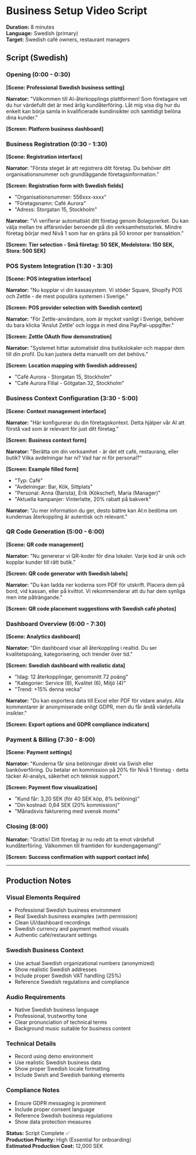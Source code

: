 # Business Setup Video Script
**Duration:** 8 minutes  
**Language:** Swedish (primary)  
**Target:** Swedish café owners, restaurant managers

## Script (Swedish)

### Opening (0:00 - 0:30)
**[Scene: Professional Swedish business setting]**

**Narrator:** "Välkommen till AI-återkopplings plattformen! Som företagare vet du hur värdefullt det är med ärlig kundåterföring. Låt mig visa dig hur du enkelt kan börja samla in kvalificerade kundinsikter och samtidigt belöna dina kunder."

**[Screen: Platform business dashboard]**

### Business Registration (0:30 - 1:30)
**[Scene: Registration interface]**

**Narrator:** "Första steget är att registrera ditt företag. Du behöver ditt organisationsnummer och grundläggande företagsinformation."

**[Screen: Registration form with Swedish fields]**
- "Organisationsnummer: 556xxx-xxxx"
- "Företagsnamn: Café Aurora"
- "Adress: Storgatan 15, Stockholm"

**Narrator:** "Vi verifierar automatiskt ditt företag genom Bolagsverket. Du kan välja mellan tre affärsnivåer beroende på din verksamhetsstorlek. Mindre företag börjar med Nivå 1 som har en gräns på 50 kronor per transaktion."

**[Screen: Tier selection - Små företag: 50 SEK, Medelstora: 150 SEK, Stora: 500 SEK]**

### POS System Integration (1:30 - 3:30)
**[Scene: POS integration interface]**

**Narrator:** "Nu kopplar vi din kassasystem. Vi stöder Square, Shopify POS och Zettle - de mest populära systemen i Sverige."

**[Screen: POS provider selection with Swedish context]**

**Narrator:** "För Zettle-användare, som är mycket vanligt i Sverige, behöver du bara klicka 'Anslut Zettle' och logga in med dina PayPal-uppgifter."

**[Screen: Zettle OAuth flow demonstration]**

**Narrator:** "Systemet hittar automatiskt dina butikslokaler och mappar dem till din profil. Du kan justera detta manuellt om det behövs."

**[Screen: Location mapping with Swedish addresses]**
- "Café Aurora - Storgatan 15, Stockholm"
- "Café Aurora Filial - Götgatan 32, Stockholm"

### Business Context Configuration (3:30 - 5:00)
**[Scene: Context management interface]**

**Narrator:** "Här konfigurerar du din företagskontext. Detta hjälper vår AI att förstå vad som är relevant för just ditt företag."

**[Screen: Business context form]**

**Narrator:** "Berätta om din verksamhet - är det ett café, restaurang, eller butik? Vilka avdelningar har ni? Vad har ni för personal?"

**[Screen: Example filled form]**
- "Typ: Café"
- "Avdelningar: Bar, Kök, Sittplats"
- "Personal: Anna (Barista), Erik (Kökschef), Maria (Manager)"
- "Aktuella kampanjer: Vinterlatte, 20% rabatt på bakverk"

**Narrator:** "Ju mer information du ger, desto bättre kan AI:n bedöma om kundernas återkoppling är autentisk och relevant."

### QR Code Generation (5:00 - 6:00)
**[Scene: QR code management]**

**Narrator:** "Nu genererar vi QR-koder för dina lokaler. Varje kod är unik och kopplar kunder till rätt butik."

**[Screen: QR code generator with Swedish labels]**

**Narrator:** "Du kan ladda ner koderna som PDF för utskrift. Placera dem på bord, vid kassan, eller på kvittot. Vi rekommenderar att du har dem synliga men inte påträngande."

**[Screen: QR code placement suggestions with Swedish café photos]**

### Dashboard Overview (6:00 - 7:30)
**[Scene: Analytics dashboard]**

**Narrator:** "Din dashboard visar all återkoppling i realtid. Du ser kvalitetspoäng, kategorisering, och trender över tid."

**[Screen: Swedish dashboard with realistic data]**
- "Idag: 12 återkopplingar, genomsnitt 72 poäng"
- "Kategorier: Service (8), Kvalitet (6), Miljö (4)"
- "Trend: +15% denna vecka"

**Narrator:** "Du kan exportera data till Excel eller PDF för vidare analys. Alla kommentarer är anonymiserade enligt GDPR, men du får ändå värdefulla insikter."

**[Screen: Export options and GDPR compliance indicators]**

### Payment & Billing (7:30 - 8:00)
**[Scene: Payment settings]**

**Narrator:** "Kunderna får sina belöningar direkt via Swish eller banköverföring. Du betalar en kommission på 20% för Nivå 1 företag - detta täcker AI-analys, säkerhet och teknisk support."

**[Screen: Payment flow visualization]**
- "Kund får: 3,20 SEK (för 40 SEK köp, 8% belöning)"
- "Din kostnad: 0,64 SEK (20% kommission)"
- "Månadsvis fakturering med svensk moms"

### Closing (8:00)
**Narrator:** "Grattis! Ditt företag är nu redo att ta emot värdefull kundåterföring. Välkommen till framtiden för kundengagemang!"

**[Screen: Success confirmation with support contact info]**

---

## Production Notes

### Visual Elements Required
- Professional Swedish business environment
- Real Swedish business examples (with permission)
- Clean UI/dashboard recordings
- Swedish currency and payment method visuals
- Authentic café/restaurant settings

### Swedish Business Context
- Use actual Swedish organizational numbers (anonymized)
- Show realistic Swedish addresses
- Include proper Swedish VAT handling (25%)
- Reference Swedish regulations and compliance

### Audio Requirements
- Native Swedish business language
- Professional, trustworthy tone
- Clear pronunciation of technical terms
- Background music suitable for business content

### Technical Details
- Record using demo environment
- Use realistic Swedish business data
- Show proper Swedish locale formatting
- Include Swish and Swedish banking elements

### Compliance Notes
- Ensure GDPR messaging is prominent
- Include proper consent language
- Reference Swedish business regulations
- Show data protection measures

**Status:** Script Complete ✅  
**Production Priority:** High (Essential for onboarding)  
**Estimated Production Cost:** 12,000 SEK